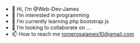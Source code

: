 - 👋 Hi, I’m @Web-Dev-James
- 👀 I’m interested in programming
- 🌱 I’m currently learning php bootstrap js
- 💞️ I’m looking to collaborate on ...
- 📫 How to reach me romerosajames10@gmail.com

<!---
Web-Dev-James/Web-Dev-James is a ✨ special ✨ repository because its `README.md` (this file) appears on your GitHub profile.
You can click the Preview link to take a look at your changes.
--->
